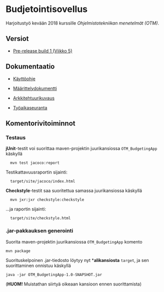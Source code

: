 # Budjetointisovellus

Harjoitustyö kevään 2018 kurssille *Ohjelmistotekniikan menetelmät (OTM)*.

## Versiot
* [Pre-release build 1 (Viikko 5)](https://github.com/otsha/otm-harjoitustyo/releases/tag/week5)

## Dokumentaatio
* [Käyttöohje](https://github.com/otsha/otm-harjoitustyo/blob/master/documentation/userguide.md)

* [Määrittelydokumentti](https://github.com/otsha/otm-harjoitustyo/blob/master/documentation/description.md)

* [Arkkitehtuurikuvaus](https://github.com/otsha/otm-harjoitustyo/blob/master/documentation/architecture.md)

* [Työaikaseuranta](https://github.com/otsha/otm-harjoitustyo/blob/master/documentation/log.md)

## Komentorivitoiminnot
### Testaus
**jUnit**-testit voi suorittaa maven-projektin juurikansiossa ``OTM_BudgetingApp`` käskyllä

```
  mvn test jacoco:report
```

Testikattavuusraportin sijainti:

```
  target/site/jacoco/index.html
```

**Checkstyle**-testit saa suoritettua samassa juurikansiossa käskyllä

```
  mvn jxr:jxr checkstyle:checkstyle
```

...ja raportin sijainti:

```
  target/site/checkstyle.html
```

### .jar-pakkauksen generointi
Suorita maven-projektin juurikansiossa ``OTM_BudgetingApp`` komento

```
mvn package
```

Suorituskelpoinen .jar-tiedosto löytyy nyt ***alikansiosta** ``target``, ja sen suorittaminen onnistuu käskyllä

```
java -jar OTM_BudgetingApp-1.0-SNAPSHOT.jar
```
(**HUOM!** Muistathan siirtyä oikeaan kansioon ennen suorittamista)
